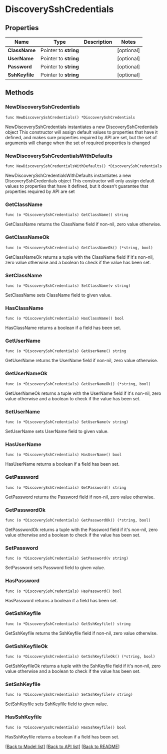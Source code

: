 # DiscoverySshCredentials

## Properties

Name | Type | Description | Notes
------------ | ------------- | ------------- | -------------
**ClassName** | Pointer to **string** |  | [optional] 
**UserName** | Pointer to **string** |  | [optional] 
**Password** | Pointer to **string** |  | [optional] 
**SshKeyfile** | Pointer to **string** |  | [optional] 

## Methods

### NewDiscoverySshCredentials

`func NewDiscoverySshCredentials() *DiscoverySshCredentials`

NewDiscoverySshCredentials instantiates a new DiscoverySshCredentials object
This constructor will assign default values to properties that have it defined,
and makes sure properties required by API are set, but the set of arguments
will change when the set of required properties is changed

### NewDiscoverySshCredentialsWithDefaults

`func NewDiscoverySshCredentialsWithDefaults() *DiscoverySshCredentials`

NewDiscoverySshCredentialsWithDefaults instantiates a new DiscoverySshCredentials object
This constructor will only assign default values to properties that have it defined,
but it doesn't guarantee that properties required by API are set

### GetClassName

`func (o *DiscoverySshCredentials) GetClassName() string`

GetClassName returns the ClassName field if non-nil, zero value otherwise.

### GetClassNameOk

`func (o *DiscoverySshCredentials) GetClassNameOk() (*string, bool)`

GetClassNameOk returns a tuple with the ClassName field if it's non-nil, zero value otherwise
and a boolean to check if the value has been set.

### SetClassName

`func (o *DiscoverySshCredentials) SetClassName(v string)`

SetClassName sets ClassName field to given value.

### HasClassName

`func (o *DiscoverySshCredentials) HasClassName() bool`

HasClassName returns a boolean if a field has been set.

### GetUserName

`func (o *DiscoverySshCredentials) GetUserName() string`

GetUserName returns the UserName field if non-nil, zero value otherwise.

### GetUserNameOk

`func (o *DiscoverySshCredentials) GetUserNameOk() (*string, bool)`

GetUserNameOk returns a tuple with the UserName field if it's non-nil, zero value otherwise
and a boolean to check if the value has been set.

### SetUserName

`func (o *DiscoverySshCredentials) SetUserName(v string)`

SetUserName sets UserName field to given value.

### HasUserName

`func (o *DiscoverySshCredentials) HasUserName() bool`

HasUserName returns a boolean if a field has been set.

### GetPassword

`func (o *DiscoverySshCredentials) GetPassword() string`

GetPassword returns the Password field if non-nil, zero value otherwise.

### GetPasswordOk

`func (o *DiscoverySshCredentials) GetPasswordOk() (*string, bool)`

GetPasswordOk returns a tuple with the Password field if it's non-nil, zero value otherwise
and a boolean to check if the value has been set.

### SetPassword

`func (o *DiscoverySshCredentials) SetPassword(v string)`

SetPassword sets Password field to given value.

### HasPassword

`func (o *DiscoverySshCredentials) HasPassword() bool`

HasPassword returns a boolean if a field has been set.

### GetSshKeyfile

`func (o *DiscoverySshCredentials) GetSshKeyfile() string`

GetSshKeyfile returns the SshKeyfile field if non-nil, zero value otherwise.

### GetSshKeyfileOk

`func (o *DiscoverySshCredentials) GetSshKeyfileOk() (*string, bool)`

GetSshKeyfileOk returns a tuple with the SshKeyfile field if it's non-nil, zero value otherwise
and a boolean to check if the value has been set.

### SetSshKeyfile

`func (o *DiscoverySshCredentials) SetSshKeyfile(v string)`

SetSshKeyfile sets SshKeyfile field to given value.

### HasSshKeyfile

`func (o *DiscoverySshCredentials) HasSshKeyfile() bool`

HasSshKeyfile returns a boolean if a field has been set.


[[Back to Model list]](../README.md#documentation-for-models) [[Back to API list]](../README.md#documentation-for-api-endpoints) [[Back to README]](../README.md)


